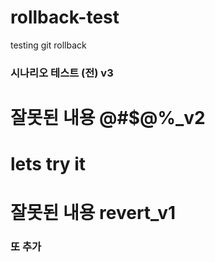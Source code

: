 # rollback-test
testing git rollback
### 시나리오 테스트 (전) v3
# 잘못된 내용 @#$@%_v2
# lets try it
# 잘못된 내용 revert_v1
### 또 추가